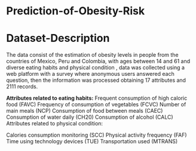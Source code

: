 # Prediction-of-Obesity-Risk

# Dataset-Description
The data consist of the estimation of obesity levels in people from the countries of Mexico, Peru and Colombia, with ages between 14 and 61 and diverse eating habits and physical condition , data was collected using a web platform with a survey where anonymous users answered each question, then the information was processed obtaining 17 attributes and 2111 records.

**Attributes related to eating habits:**
Frequent consumption of high caloric food (FAVC) Frequency of consumption of vegetables (FCVC) Number of main meals (NCP) Consumption of food between meals (CAEC) Consumption of water daily (CH20) Consumption of alcohol (CALC) Attributes related to physical condition:

Calories consumption monitoring (SCC) Physical activity frequency (FAF) Time using technology devices (TUE) Transportation used (MTRANS)
